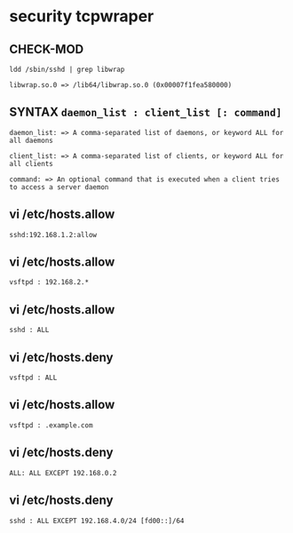 # security tcpwraper

## CHECK-MOD
````
ldd /sbin/sshd | grep libwrap

libwrap.so.0 => /lib64/libwrap.so.0 (0x00007f1fea580000)
````

## SYNTAX  `daemon_list : client_list [: command]`
````
daemon_list: => A comma-separated list of daemons, or keyword ALL for all daemons

client_list: => A comma-separated list of clients, or keyword ALL for all clients

command: => An optional command that is executed when a client tries to access a server daemon
````


## vi /etc/hosts.allow
````
sshd:192.168.1.2:allow
````


## vi /etc/hosts.allow
````
vsftpd : 192.168.2.*
````


## vi /etc/hosts.allow
````
sshd : ALL
````


## vi /etc/hosts.deny
````
vsftpd : ALL
````


## vi /etc/hosts.allow
````
vsftpd : .example.com
````

## vi /etc/hosts.deny
````
ALL: ALL EXCEPT 192.168.0.2
````

## vi /etc/hosts.deny
````
sshd : ALL EXCEPT 192.168.4.0/24 [fd00::]/64
````
